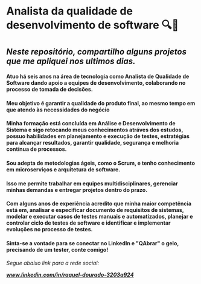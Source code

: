 # Analista da qualidade de desenvolvimento de software 🔍🐞

## _Neste repositório, compartilho alguns projetos que me apliquei nos ultimos dias._ 

#### Atuo há seis anos na área de tecnologia como Analista de Qualidade de Software dando apoio a equipes de desenvolvimento, colaborando no processo de tomada de decisões. 
#### Meu objetivo é garantir a qualidade do produto final, ao mesmo tempo em que atendo às necessidades do negócio
#### Minha formação está concluída em Análise e Desenvolvimento de Sistema e sigo retocando meus conhecimentos atráves dos estudos, possuo habilidades em planejamento e execução de testes, estratégias para alcançar resultados, garantir qualidade, segurança e melhoria contínua de processos.
#### Sou adepta de metodologias ágeis, como o Scrum, e tenho conhecimento em microserviços e arquitetura de software. 
#### Isso me permite trabalhar em equipes multidisciplinares, gerenciar minhas demandas e entregar projetos dentro do prazo.
#### Com alguns anos de experiência acredito que minha maior competência está em, analisar e especificar documento de requisitos de sistemas, modelar e executar casos de testes manuais e automatizados, planejar e controlar ciclo de testes de software e identificar e implementar evoluções no processo de testes.

#### Sinta-se a vontade para se conectar no LinkedIn e "QAbrar" o gelo, precisando de um tester, conte comigo!

_Segue abaixo link para a rede social:_

***www.linkedin.com/in/raquel-dourado-3203a924***









